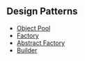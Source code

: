 ## Design Patterns
- [Object Pool](./DesignPatternsDemo/Patterns/Creational/ObjectPool/README.md)
- [Factory](./DesignPatternsDemo/Patterns/Creational/Factory/README.md#factory)
- [Abstract Factory](./DesignPatternsDemo/Patterns/Creational/Factory/README.md#abstract-factory)
- [Builder](./DesignPatternsDemo/Patterns/Creational/Builder/README.md)
